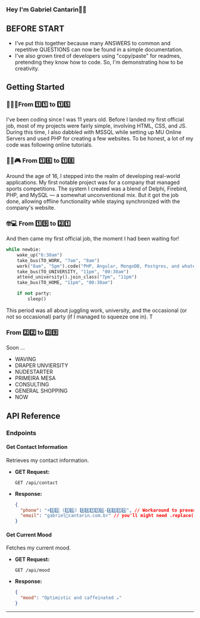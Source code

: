### Hey I'm Gabriel Cantarin🤘🏻

## BEFORE START
- I've put this together because many ANSWERS to common and repetitive QUESTIONS can now be found in a simple documentation.
- I've also grown tired of developers using "copy/paste" for readmes, pretending they know how to code. So, I'm demonstrating how to be creativity.


## Getting Started

### 👶🏻🍼From 1️⃣1️⃣ to 1️⃣5️⃣
I've been coding since I was 11 years old. Before I landed my first official job, most of my projects were fairly simple, involving HTML, CSS, and JS. During this time, I also dabbled with MSSQL while setting up MU Online Servers and used PHP for creating a few websites. To be honest, a lot of my code was following online tutorials.

### 👦🏻🎮 From 1️⃣6️⃣ to 1️⃣8️⃣
Around the age of 16, I stepped into the realm of developing real-world applications. My first notable project was for a company that managed sports competitions. The system I created was a blend of Delphi, Firebird, PHP, and MySQL — a somewhat unconventional mix. But it got the job done, allowing offline functionality while staying synchronized with the company's website.

### 🤓💻 From 1️⃣9️⃣ to 2️⃣1️⃣
And then came my first official job, the moment I had been waiting for!
```python
while newbie:
    wake_up("6:30am")
    take_bus(TO_WORK, "7am", "8am")
    work("8am", "5pm").code("PHP, Angular, MongoDB, Postgres, and whatever else clients require")
    take_bus(TO_UNIVERSITY, "11pm", "00:30am")
    attend_university().join_class("7pm", "11pm")
    take_bus(TO_HOME, "11pm", "00:30am")

    if not party:
        sleep()
```
This period was all about juggling work, university, and the occasional (or not so occasional) party (if I managed to squeeze one in). T
### From 2️⃣2️⃣ to 2️⃣9️⃣
Soon ... 
- WAVING
- DRAPER UNVIERSITY
- NUDESTARTER
- PRIMEIRA MESA
- CONSULTING
- GENERAL SHOPPING
- NOW

## API Reference

### Endpoints

#### Get Contact Information
  Retrieves my contact information.
- **GET Request:**
  ```shell
  GET /api/contact
  ```

- **Response:**

  ```json
  {
    "phone": "+5️⃣5️⃣ (1️⃣6️⃣) 9️⃣9️⃣7️⃣7️⃣4️⃣-4️⃣0️⃣7️⃣4️⃣", // Workaround to prevent bots
    "email": "gabriel🤖cantarin.com.br" // you'll might need .replace('🤖', '@')
  }
  ```

#### Get Current Mood
  Fetches my current mood.
- **GET Request:**
  ```shell
  GET /api/mood
  ```
- **Response:**
  ```json
  {
    "mood": "Optimistic and caffeinated ☕"
  }
  ```
---

